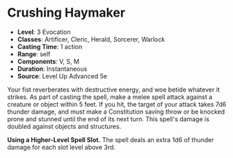 # Crushing Haymaker

- **Level**: 3 Evocation
- **Classes**: Artificer, Cleric, Herald, Sorcerer, Warlock
- **Casting Time**: 1 action
- **Range**: self
- **Components**: V, S, M
- **Duration**: Instantaneous
- **Source**: Level Up Advanced 5e

Your fist reverberates with destructive energy, and woe betide whatever it strikes. As part of casting the spell, make a melee spell attack against a creature or object within 5 feet. If you hit, the target of your attack takes 7d6 thunder damage, and must make a Constitution saving throw or be knocked prone and stunned until the end of its next turn. This spell's damage is doubled against objects and structures.

**Using a Higher-Level Spell Slot.** The spell deals an extra 1d6 of thunder damage for each slot level above 3rd.
